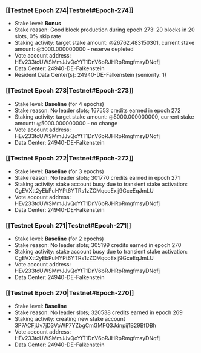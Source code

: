 ### [[Testnet Epoch 274|Testnet#Epoch-274]]
* Stake level: **Bonus**
* Stake reason: Good block production during epoch 273: 20 blocks in 20 slots, 0% skip rate
* Staking activity: target stake amount: ◎26762.483150301, current stake amount: ◎5000.000000000 - reserve depleted
* Vote account address: HEv233tcUWSMmJJvQoYtT1DnV6bRJHRpRmgfmsyDNqfj
* Data Center: 24940-DE-Falkenstein
* Resident Data Center(s): 24940-DE-Falkenstein (seniority: 1)
### [[Testnet Epoch 273|Testnet#Epoch-273]]
* Stake level: **Baseline** (for 4 epochs)
* Stake reason: No leader slots; 167553 credits earned in epoch 272
* Staking activity: target stake amount: ◎5000.000000000, current stake amount: ◎5000.000000000 - no change
* Vote account address: HEv233tcUWSMmJJvQoYtT1DnV6bRJHRpRmgfmsyDNqfj
* Data Center: 24940-DE-Falkenstein
### [[Testnet Epoch 272|Testnet#Epoch-272]]
* Stake level: **Baseline** (for 3 epochs)
* Stake reason: No leader slots; 301770 credits earned in epoch 271
* Staking activity: stake account busy due to transient stake activation: CgEVXtt2yEbPuHYPt6YTRs1zZCMqcoExij9GceEqJmLU
* Vote account address: HEv233tcUWSMmJJvQoYtT1DnV6bRJHRpRmgfmsyDNqfj
* Data Center: 24940-DE-Falkenstein
### [[Testnet Epoch 271|Testnet#Epoch-271]]
* Stake level: **Baseline** (for 2 epochs)
* Stake reason: No leader slots; 305199 credits earned in epoch 270
* Staking activity: stake account busy due to transient stake activation: CgEVXtt2yEbPuHYPt6YTRs1zZCMqcoExij9GceEqJmLU
* Vote account address: HEv233tcUWSMmJJvQoYtT1DnV6bRJHRpRmgfmsyDNqfj
* Data Center: 24940-DE-Falkenstein
### [[Testnet Epoch 270|Testnet#Epoch-270]]
* Stake level: **Baseline**
* Stake reason: No leader slots; 320538 credits earned in epoch 269
* Staking activity: creating new stake account 3P7ACFjUv7jD3VoWP7YZbgCmGMFQ3Jdnpij1B29BfDBh
* Vote account address: HEv233tcUWSMmJJvQoYtT1DnV6bRJHRpRmgfmsyDNqfj
* Data Center: 24940-DE-Falkenstein